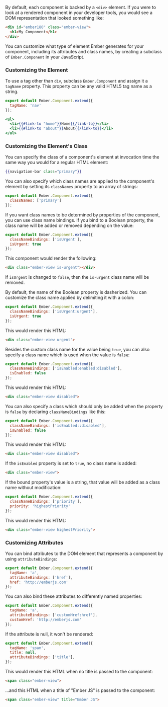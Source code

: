 By default, each component is backed by a `<div>` element. If you were
to look at a rendered component in your developer tools, you would see
a DOM representation that looked something like:

```html
<div id="ember180" class="ember-view">
  <h1>My Component</h1>
</div>
```

You can customize what type of element Ember generates for your
component, including its attributes and class names, by creating a
subclass of `Ember.Component` in your JavaScript.

### Customizing the Element

To use a tag other than `div`, subclass `Ember.Component` and assign it
a `tagName` property. This property can be any valid HTML5 tag name as a
string.

```javascript {data-filename=app/components/navigation-bar.js}
export default Ember.Component.extend({
  tagName: 'nav'
});
```

```handlebars {data-filename=app/templates/components/navigation-bar.hbs}
<ul>
  <li>{{#link-to "home"}}Home{{/link-to}}</li>
  <li>{{#link-to "about"}}About{{/link-to}}</li>
</ul>
```

### Customizing the Element's Class

You can specify the class of a component's element at invocation time the same
way you would for a regular HTML element:

```handlebars
{{navigation-bar class="primary"}}
```

You can also specify which class names are applied to the component's
element by setting its `classNames` property to an array of strings:

```javascript {data-filename=app/components/navigation-bar.js}
export default Ember.Component.extend({
  classNames: ['primary']
});
```

If you want class names to be determined by properties of the component,
you can use class name bindings. If you bind to a Boolean property, the
class name will be added or removed depending on the value:

```javascript {data-filename=app/components/todo-item.js}
export default Ember.Component.extend({
  classNameBindings: ['isUrgent'],
  isUrgent: true
});
```

This component would render the following:

```html
<div class="ember-view is-urgent"></div>
```

If `isUrgent` is changed to `false`, then the `is-urgent` class name will be removed.

By default, the name of the Boolean property is dasherized. You can customize the class name
applied by delimiting it with a colon:

```javascript {data-filename=app/components/todo-item.js}
export default Ember.Component.extend({
  classNameBindings: ['isUrgent:urgent'],
  isUrgent: true
});
```

This would render this HTML:

```html
<div class="ember-view urgent">
```

Besides the custom class name for the value being `true`, you can also specify a class name which is used when the value is `false`:

```javascript {data-filename=app/components/todo-item.js}
export default Ember.Component.extend({
  classNameBindings: ['isEnabled:enabled:disabled'],
  isEnabled: false
});
```

This would render this HTML:

```html
<div class="ember-view disabled">
```

You can also specify a class which should only be added when the property is
`false` by declaring `classNameBindings` like this:

```javascript {data-filename=app/components/todo-item.js}
export default Ember.Component.extend({
  classNameBindings: ['isEnabled::disabled'],
  isEnabled: false
});
```

This would render this HTML:

```html
<div class="ember-view disabled">
```

If the `isEnabled` property is set to `true`, no class name is added:

```html
<div class="ember-view">
```

If the bound property's value is a string, that value will be added as a class name without
modification:

```javascript {data-filename=app/components/todo-item.js}
export default Ember.Component.extend({
  classNameBindings: ['priority'],
  priority: 'highestPriority'
});
```

This would render this HTML:

```html
<div class="ember-view highestPriority">
```

### Customizing Attributes

You can bind attributes to the DOM element that represents a component
by using `attributeBindings`:

```javascript {data-filename=app/components/link-item.js}
export default Ember.Component.extend({
  tagName: 'a',
  attributeBindings: ['href'],
  href: 'http://emberjs.com'
});
```

You can also bind these attributes to differently named properties:

```javascript {data-filename=app/components/link-item.js}
export default Ember.Component.extend({
  tagName: 'a',
  attributeBindings: ['customHref:href'],
  customHref: 'http://emberjs.com'
});
```

If the attribute is null, it won't be rendered:

```javascript {data-filename=app/components/link-item.js}
export default Ember.Component.extend({
  tagName: 'span',
  title: null,
  attributeBindings: ['title'],
});
```
This would render this HTML when no title is passed to the component:

```html
<span class="ember-view">
```

...and this HTML when a title of "Ember JS" is passed to the component:

```html
<span class="ember-view" title="Ember JS">
```

<!-- eof - needed for pages that end in a code block  -->
